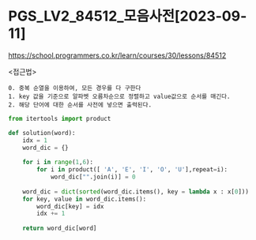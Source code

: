 # PGS_LV2_84512_모음사전[2023-09-11]
https://school.programmers.co.kr/learn/courses/30/lessons/84512

<접근법>
``` 
0. 중복 순열을 이용하여, 모든 경우를 다 구한다
1. key 값을 기준으로 알파벳 오름차순으로 정렬하고 value값으로 순서를 매긴다.
2. 해당 단어에 대한 순서를 사전에 넣으면 출력된다.
```



```python
from itertools import product

def solution(word):
    idx = 1
    word_dic = {}
    
    for i in range(1,6):
        for i in product([ 'A', 'E', 'I', 'O', 'U'],repeat=i):
            word_dic["".join(i)] = 0
    
    word_dic = dict(sorted(word_dic.items(), key = lambda x : x[0]))
    for key, value in word_dic.items():
        word_dic[key] = idx
        idx += 1
    
    return word_dic[word]
```